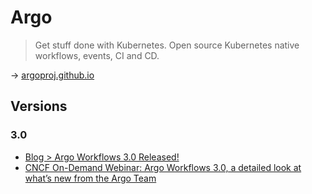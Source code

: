 # Argo

> Get stuff done with Kubernetes. Open source Kubernetes native workflows, events, CI and CD.

→ [argoproj.github.io](https://argoproj.github.io/)

## Versions

### 3.0

* [Blog	> Argo Workflows 3.0 Released!](https://www.cncf.io/blog/2021/04/02/argo-workflows-3-0-released/)
* [CNCF On-Demand Webinar: Argo Workflows 3.0, a detailed look at what’s new from the Argo Team](https://community.cncf.io/events/details/cncf-cncf-online-programs-presents-cncf-on-demand-webinar-argo-workflows-30-a-detailed-look-at-whats-new-from-the-argo-team/)
